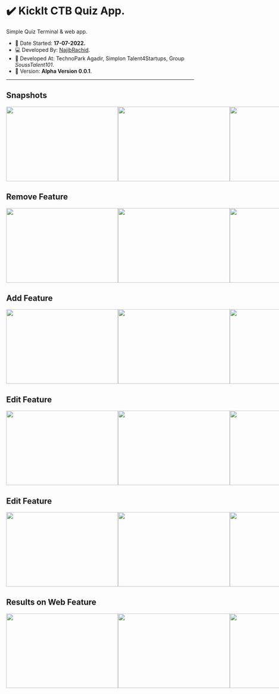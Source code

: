 # :heavy_check_mark: KickIt CTB Quiz App.

Simple Quiz Terminal & web app. 

 - :date: Date Started: **17-07-2022.** 
 - :computer:	Developed By: [NajibRachid](https://github.com/n4j1Br4ch1D).
 - :office: Developed At: TechnoPark Agadir, Simplon Talent4Startups, Group *SoussTalent101*.
 - :pushpin: Version: **Alpha Version 0.0.1**.

---

## Snapshots
<div style="display:flex">
<img src="/brief9-javaweb-todo/res/1.PNG" height="200" width="300"/>
<img src="/brief9-javaweb-todo/res/2.PNG" height="200" width="300"/>
<img src="/brief9-javaweb-todo/res/3.PNG" height="200" width="300"/>
</div>

## Remove Feature
<div style="display:flex">
<img src="/brief9-javaweb-todo/res/remove/1.PNG" height="200" width="300"/>
<img src="/brief9-javaweb-todo/res/remove/2.PNG" height="200" width="300"/>
<img src="/brief9-javaweb-todo/res/remove/3.PNG" height="200" width="300"/>
</div>

## Add Feature
<div style="display:flex">
<img src="/brief9-javaweb-todo/res/add/1.PNG" height="200" width="300"/>
<img src="/brief9-javaweb-todo/res/add/2.PNG" height="200" width="300"/>
<img src="/brief9-javaweb-todo/res/add/3.PNG" height="200" width="300"/>
</div>

## Edit Feature
<div style="display:flex">
<img src="/brief9-javaweb-todo/res/edit/1.PNG" height="200" width="300"/>
<img src="/brief9-javaweb-todo/res/edit/2.PNG" height="200" width="300"/>
<img src="/brief9-javaweb-todo/res/edit/3.PNG" height="200" width="300"/>
</div>

## Edit Feature
<div style="display:flex">
<img src="/brief9-javaweb-todo/res/view/1.PNG" height="200" width="300"/>
<img src="/brief9-javaweb-todo/res/view/2.PNG" height="200" width="300"/>
<img src="/brief9-javaweb-todo/res/view/3.PNG" height="200" width="300"/>
</div>

## Results on Web Feature
<div style="display:flex">
<img src="/brief9-javaweb-todo/res/result/1.PNG" height="200" width="300"/>
<img src="/brief9-javaweb-todo/res/result/2.PNG" height="200" width="300"/>
<img src="/brief9-javaweb-todo/res/result/3.PNG" height="200" width="300"/>
</div>
